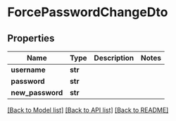# ForcePasswordChangeDto

## Properties
Name | Type | Description | Notes
------------ | ------------- | ------------- | -------------
**username** | **str** |  | 
**password** | **str** |  | 
**new_password** | **str** |  | 

[[Back to Model list]](../README.md#documentation-for-models) [[Back to API list]](../README.md#documentation-for-api-endpoints) [[Back to README]](../README.md)

